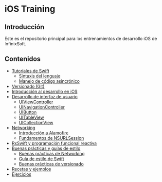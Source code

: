 # iOS Training

## Introducción

Este es el repositorio principal para los entrenamientos de desarrollo iOS de InfinixSoft.

## Contenidos

- [Tutoriales de Swift]()
	- [Sintaxis del lenguaje]()
	- [Manejo de código asincrónico]() 
- [Versionado (Git)]()
- [Introducción al desarrollo en iOS]() 
- [Desarrollo de interfaz de usuario]()
	- [UIViewController]()
	- [UINavigationController]()
	- [UIButton]()
	- [UITableView]()
	- [UICollectionView]()
- [Networking]()
	- [Introducción a Alamofire]()
	- [Fundamentos de NSURLSession]()
- [RxSwift y programación funcional reactiva]()
- [Buenas prácticas y guías de estilo]()
	- [Buenas prácticas de Networking]()
	- [Guía de estilo de Swift]()
	- [Buenas prácticas de versionado]()
- [Recetas y ejemplos]()
- [Ejercicios]()
